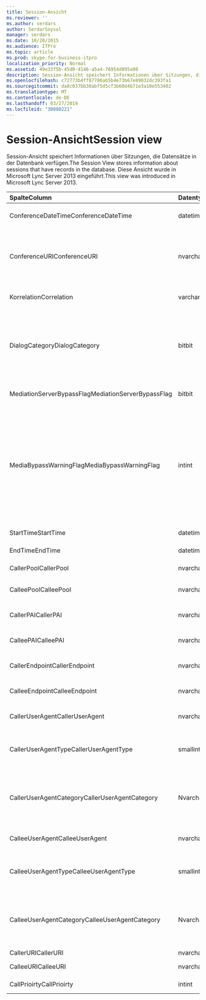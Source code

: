 ```yaml
---
title: Session-Ansicht
ms.reviewer: ''
ms.author: serdars
author: SerdarSoysal
manager: serdars
ms.date: 10/20/2015
ms.audience: ITPro
ms.topic: article
ms.prod: skype-for-business-itpro
localization_priority: Normal
ms.assetid: 49e33f5b-45d0-4146-a5a4-76954d895a98
description: Session-Ansicht speichert Informationen über Sitzungen, die Datensätze in der Datenbank verfügen. Diese Ansicht wurde in Microsoft Lync Server 2013 eingeführt.
ms.openlocfilehash: c72773b4ff87786ab5b4e73b67e89032dc393fa1
ms.sourcegitcommit: da8c037bb30abf5d5cf3b60d4b71e3a10e553402
ms.translationtype: MT
ms.contentlocale: de-DE
ms.lasthandoff: 03/27/2019
ms.locfileid: "30880221"
---
```

# <a name="session-view"></a><span data-ttu-id="f6656-104">Session-Ansicht</span><span class="sxs-lookup"><span data-stu-id="f6656-104">Session view</span></span>
 
<span data-ttu-id="f6656-105">Session-Ansicht speichert Informationen über Sitzungen, die Datensätze in der Datenbank verfügen.</span><span class="sxs-lookup"><span data-stu-id="f6656-105">The Session View stores information about sessions that have records in the database.</span></span> <span data-ttu-id="f6656-106">Diese Ansicht wurde in Microsoft Lync Server 2013 eingeführt.</span><span class="sxs-lookup"><span data-stu-id="f6656-106">This view was introduced in Microsoft Lync Server 2013.</span></span>
  
|<span data-ttu-id="f6656-107">**Spalte**</span><span class="sxs-lookup"><span data-stu-id="f6656-107">**Column**</span></span>|<span data-ttu-id="f6656-108">**Datentyp**</span><span class="sxs-lookup"><span data-stu-id="f6656-108">**Data Type**</span></span>|<span data-ttu-id="f6656-109">**Details**</span><span class="sxs-lookup"><span data-stu-id="f6656-109">**Details**</span></span>|
|:-----|:-----|:-----|
|<span data-ttu-id="f6656-110">ConferenceDateTime</span><span class="sxs-lookup"><span data-stu-id="f6656-110">ConferenceDateTime</span></span>  <br/> |<span data-ttu-id="f6656-111">datetime</span><span class="sxs-lookup"><span data-stu-id="f6656-111">datetime</span></span>  <br/> |<span data-ttu-id="f6656-112">Verwiesen von der MediaLine Table.</span><span class="sxs-lookup"><span data-stu-id="f6656-112">Referenced from the MediaLine Table.</span></span>  <br/> |
|<span data-ttu-id="f6656-113">ConferenceURI</span><span class="sxs-lookup"><span data-stu-id="f6656-113">ConferenceURI</span></span>  <br/> |<span data-ttu-id="f6656-114">nvarchar(450)</span><span class="sxs-lookup"><span data-stu-id="f6656-114">nvarchar(450)</span></span>  <br/> |<span data-ttu-id="f6656-115">Konferenz-URI ist dies eine Konferenz ist, oder Dialogkennung, wenn dieser ist eine Peer-zu-Peer-Sitzung.</span><span class="sxs-lookup"><span data-stu-id="f6656-115">Conference URI if this is a conference, or DialogID if this is a peer-to-peer session.</span></span>  <br/> |
|<span data-ttu-id="f6656-116">Korrelation</span><span class="sxs-lookup"><span data-stu-id="f6656-116">Correlation</span></span>  <br/> |<span data-ttu-id="f6656-117">varchar(max)</span><span class="sxs-lookup"><span data-stu-id="f6656-117">varchar(max)</span></span>  <br/> |<span data-ttu-id="f6656-118">Korrelations-ID der Sitzung.</span><span class="sxs-lookup"><span data-stu-id="f6656-118">Correlation ID of the session.</span></span>  <br/> |
|<span data-ttu-id="f6656-119">DialogCategory</span><span class="sxs-lookup"><span data-stu-id="f6656-119">DialogCategory</span></span>  <br/> |<span data-ttu-id="f6656-120">bit</span><span class="sxs-lookup"><span data-stu-id="f6656-120">bit</span></span>  <br/> |<span data-ttu-id="f6656-121">Dialogfeld Kategorie. 0 ist Skype für Business Server Mediation Server Abschnitts. 1: Vermittlungsserver zum PSTN-Gateway-Abschnitt.</span><span class="sxs-lookup"><span data-stu-id="f6656-121">Dialog category; 0 is Skype for Business Server to Mediation Server leg; 1 is Mediation Server to PSTN gateway leg.</span></span>  <br/> |
|<span data-ttu-id="f6656-122">MediationServerBypassFlag</span><span class="sxs-lookup"><span data-stu-id="f6656-122">MediationServerBypassFlag</span></span>  <br/> |<span data-ttu-id="f6656-123">bit</span><span class="sxs-lookup"><span data-stu-id="f6656-123">bit</span></span>  <br/> |<span data-ttu-id="f6656-124">Gibt an, ob der Anruf umgangen wurde.</span><span class="sxs-lookup"><span data-stu-id="f6656-124">Indicates whether or not the call was bypassed.</span></span>  <br/> |
|<span data-ttu-id="f6656-125">MediaBypassWarningFlag</span><span class="sxs-lookup"><span data-stu-id="f6656-125">MediaBypassWarningFlag</span></span>  <br/> |<span data-ttu-id="f6656-126">int</span><span class="sxs-lookup"><span data-stu-id="f6656-126">int</span></span>  <br/> |<span data-ttu-id="f6656-127">Dieses Feld gibt, falls vorhanden, warum ein Anruf nicht umgangen wurde, auch wenn die Umgehung IDs übereinstimmen.</span><span class="sxs-lookup"><span data-stu-id="f6656-127">This field, if present, indicates why a call was not bypassed even if the bypass IDs matched.</span></span> <span data-ttu-id="f6656-128">Für Skype für Business Server wird nur ein Wert definiert:</span><span class="sxs-lookup"><span data-stu-id="f6656-128">For Skype for Business Server, only one value is defined:</span></span>  <br/> <span data-ttu-id="f6656-129">0 x 0001 – unbekannte umgehungs-ID für Standardnetzwerkadapter</span><span class="sxs-lookup"><span data-stu-id="f6656-129">0x0001 - Unknown bypass ID for Default network adapter</span></span>  <br/> |
|<span data-ttu-id="f6656-130">StartTime</span><span class="sxs-lookup"><span data-stu-id="f6656-130">StartTime</span></span>  <br/> |<span data-ttu-id="f6656-131">datetime</span><span class="sxs-lookup"><span data-stu-id="f6656-131">datetime</span></span>  <br/> |<span data-ttu-id="f6656-132">Startzeit des Anrufs.</span><span class="sxs-lookup"><span data-stu-id="f6656-132">Call start time.</span></span>  <br/> |
|<span data-ttu-id="f6656-133">EndTime</span><span class="sxs-lookup"><span data-stu-id="f6656-133">EndTime</span></span>  <br/> |<span data-ttu-id="f6656-134">datetime</span><span class="sxs-lookup"><span data-stu-id="f6656-134">datetime</span></span>  <br/> |<span data-ttu-id="f6656-135">Die Endzeit des Anrufs.</span><span class="sxs-lookup"><span data-stu-id="f6656-135">Call end time.</span></span>  <br/> |
|<span data-ttu-id="f6656-136">CallerPool</span><span class="sxs-lookup"><span data-stu-id="f6656-136">CallerPool</span></span>  <br/> |<span data-ttu-id="f6656-137">nvarchar(256)</span><span class="sxs-lookup"><span data-stu-id="f6656-137">nvarchar(256)</span></span>  <br/> |<span data-ttu-id="f6656-138">Anrufer-Pool FQDN.</span><span class="sxs-lookup"><span data-stu-id="f6656-138">Caller pool FQDN.</span></span>  <br/> |
|<span data-ttu-id="f6656-139">CalleePool</span><span class="sxs-lookup"><span data-stu-id="f6656-139">CalleePool</span></span>  <br/> |<span data-ttu-id="f6656-140">nvarchar(256)</span><span class="sxs-lookup"><span data-stu-id="f6656-140">nvarchar(256)</span></span>  <br/> |<span data-ttu-id="f6656-141">FQDN des angerufenenpools.</span><span class="sxs-lookup"><span data-stu-id="f6656-141">Callee pool FQDN.</span></span>  <br/> |
|<span data-ttu-id="f6656-142">CallerPAI</span><span class="sxs-lookup"><span data-stu-id="f6656-142">CallerPAI</span></span>  <br/> |<span data-ttu-id="f6656-143">nvarchar(450)</span><span class="sxs-lookup"><span data-stu-id="f6656-143">nvarchar(450)</span></span>  <br/> |<span data-ttu-id="f6656-144">Des Anrufers p-asserted-Identity-URI.</span><span class="sxs-lookup"><span data-stu-id="f6656-144">Caller's p-asserted identity URI.</span></span>  <br/> |
|<span data-ttu-id="f6656-145">CalleePAI</span><span class="sxs-lookup"><span data-stu-id="f6656-145">CalleePAI</span></span>  <br/> |<span data-ttu-id="f6656-146">nvarchar(450)</span><span class="sxs-lookup"><span data-stu-id="f6656-146">nvarchar(450)</span></span>  <br/> |<span data-ttu-id="f6656-147">Angerufenen p-asserted-Identity-URI.</span><span class="sxs-lookup"><span data-stu-id="f6656-147">Callee's p-asserted identity URI.</span></span>  <br/> |
|<span data-ttu-id="f6656-148">CallerEndpoint</span><span class="sxs-lookup"><span data-stu-id="f6656-148">CallerEndpoint</span></span>  <br/> |<span data-ttu-id="f6656-149">nvarchar(256)</span><span class="sxs-lookup"><span data-stu-id="f6656-149">nvarchar(256)</span></span>  <br/> |<span data-ttu-id="f6656-150">Endpunktname des angerufenen.</span><span class="sxs-lookup"><span data-stu-id="f6656-150">Caller's endpoint name.</span></span>  <br/> |
|<span data-ttu-id="f6656-151">CalleeEndpoint</span><span class="sxs-lookup"><span data-stu-id="f6656-151">CalleeEndpoint</span></span>  <br/> |<span data-ttu-id="f6656-152">nvarchar(256)</span><span class="sxs-lookup"><span data-stu-id="f6656-152">nvarchar(256)</span></span>  <br/> |<span data-ttu-id="f6656-153">Endpunktname des angerufenen.</span><span class="sxs-lookup"><span data-stu-id="f6656-153">Caller's endpoint name.</span></span>  <br/> |
|<span data-ttu-id="f6656-154">CallerUserAgent</span><span class="sxs-lookup"><span data-stu-id="f6656-154">CallerUserAgent</span></span>  <br/> |<span data-ttu-id="f6656-155">nvarchar(256)</span><span class="sxs-lookup"><span data-stu-id="f6656-155">nvarchar(256)</span></span>  <br/> |<span data-ttu-id="f6656-156">Benutzeragentzeichenfolge des Anrufers.</span><span class="sxs-lookup"><span data-stu-id="f6656-156">Caller's user agent string.</span></span>  <br/> |
|<span data-ttu-id="f6656-157">CallerUserAgentType</span><span class="sxs-lookup"><span data-stu-id="f6656-157">CallerUserAgentType</span></span>  <br/> |<span data-ttu-id="f6656-158">smallint</span><span class="sxs-lookup"><span data-stu-id="f6656-158">smallint</span></span>  <br/> |<span data-ttu-id="f6656-159">Typ des Benutzer-Agent des Anrufers.</span><span class="sxs-lookup"><span data-stu-id="f6656-159">Type of caller's user agent.</span></span> <span data-ttu-id="f6656-160">[UserAgent-Tabelle](useragent.md) Details finden Sie.</span><span class="sxs-lookup"><span data-stu-id="f6656-160">See the [UserAgent table](useragent.md) for details.</span></span> <br/> |
|<span data-ttu-id="f6656-161">CallerUserAgentCategory</span><span class="sxs-lookup"><span data-stu-id="f6656-161">CallerUserAgentCategory</span></span>  <br/> |<span data-ttu-id="f6656-162">Nvarchar (64)</span><span class="sxs-lookup"><span data-stu-id="f6656-162">nvarchar (64)</span></span>  <br/> |<span data-ttu-id="f6656-163">Kategorie des Benutzer-Agent des Anrufers.</span><span class="sxs-lookup"><span data-stu-id="f6656-163">Category of caller's user agent.</span></span> <span data-ttu-id="f6656-164">[UserAgentDef-Tabelle (QoE)](useragentdef-qoe.md) ausführliche Informationen finden Sie.</span><span class="sxs-lookup"><span data-stu-id="f6656-164">See the [UserAgentDef table (QoE)](useragentdef-qoe.md) for details.</span></span> <br/> |
|<span data-ttu-id="f6656-165">CalleeUserAgent</span><span class="sxs-lookup"><span data-stu-id="f6656-165">CalleeUserAgent</span></span>  <br/> |<span data-ttu-id="f6656-166">nvarchar(256)</span><span class="sxs-lookup"><span data-stu-id="f6656-166">nvarchar(256)</span></span>  <br/> |<span data-ttu-id="f6656-167">Benutzeragentzeichenfolge des angerufenen.</span><span class="sxs-lookup"><span data-stu-id="f6656-167">Callee's user agent string.</span></span>  <br/> |
|<span data-ttu-id="f6656-168">CalleeUserAgentType</span><span class="sxs-lookup"><span data-stu-id="f6656-168">CalleeUserAgentType</span></span>  <br/> |<span data-ttu-id="f6656-169">smallint</span><span class="sxs-lookup"><span data-stu-id="f6656-169">smallint</span></span>  <br/> |<span data-ttu-id="f6656-170">Typ des Benutzer-Agent für die des angerufenen.</span><span class="sxs-lookup"><span data-stu-id="f6656-170">Type of user agent for the callee.</span></span> <span data-ttu-id="f6656-171">[UserAgent-Tabelle](useragent.md) Details finden Sie.</span><span class="sxs-lookup"><span data-stu-id="f6656-171">See the [UserAgent table](useragent.md) for details.</span></span> <br/> |
|<span data-ttu-id="f6656-172">CalleeUserAgentCategory</span><span class="sxs-lookup"><span data-stu-id="f6656-172">CalleeUserAgentCategory</span></span>  <br/> |<span data-ttu-id="f6656-173">Nvarchar (64)</span><span class="sxs-lookup"><span data-stu-id="f6656-173">nvarchar (64)</span></span>  <br/> |<span data-ttu-id="f6656-174">Benutzer-Agent-Kategorie für des angerufenen.</span><span class="sxs-lookup"><span data-stu-id="f6656-174">User agent category for the callee.</span></span> <span data-ttu-id="f6656-175">[UserAgentDef-Tabelle (QoE)](useragentdef-qoe.md) ausführliche Informationen finden Sie.</span><span class="sxs-lookup"><span data-stu-id="f6656-175">See the [UserAgentDef table (QoE)](useragentdef-qoe.md) for details.</span></span> <br/> |
|<span data-ttu-id="f6656-176">CallerURI</span><span class="sxs-lookup"><span data-stu-id="f6656-176">CallerURI</span></span>  <br/> |<span data-ttu-id="f6656-177">nvarchar(450)</span><span class="sxs-lookup"><span data-stu-id="f6656-177">nvarchar(450)</span></span>  <br/> |<span data-ttu-id="f6656-178">URI des Anrufers.</span><span class="sxs-lookup"><span data-stu-id="f6656-178">Caller's URI.</span></span>  <br/> |
|<span data-ttu-id="f6656-179">CalleeURI</span><span class="sxs-lookup"><span data-stu-id="f6656-179">CalleeURI</span></span>  <br/> |<span data-ttu-id="f6656-180">nvarchar(450)</span><span class="sxs-lookup"><span data-stu-id="f6656-180">nvarchar(450)</span></span>  <br/> |<span data-ttu-id="f6656-181">URI des angerufenen.</span><span class="sxs-lookup"><span data-stu-id="f6656-181">Callee's URI.</span></span>  <br/> |
|<span data-ttu-id="f6656-182">CallPrioirty</span><span class="sxs-lookup"><span data-stu-id="f6656-182">CallPrioirty</span></span>  <br/> |<span data-ttu-id="f6656-183">int</span><span class="sxs-lookup"><span data-stu-id="f6656-183">int</span></span>  <br/> |<span data-ttu-id="f6656-184">Priorität des Anrufs.</span><span class="sxs-lookup"><span data-stu-id="f6656-184">Priority of the call.</span></span>  <br/> |
   

